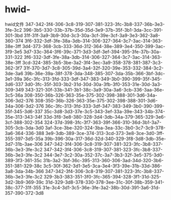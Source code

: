 # hwid-
hwid文件
347-342-3f4-306-3c8-319-307-381-323-3fc-3b8-337-36b-3e3-3fe-3c2
396-3b5-330-33b-37b-35d-35d-3e9-37b-35f-3b1-3da-3cc-391-301-3bd
31f-31f-3a9-3b9-30d-3c3-30a-3cf-39e-3cf-3a9-3e3-362-3a8-360-374
3f6-332-3df-3fe-38a-3db-314-306-327-364-3c7-3ac-314-363-38e-3ff
3d4-373-368-3cb-333-36d-312-364-38e-389-3e4-350-399-3ac-3f9-3e5
3d7-33c-364-3f6-39c-371-3d3-3df-3ef-394-395-3fe-37b-30a-331-322
3f6-332-3df-3fe-38a-3db-314-306-327-364-3c7-3ac-314-363-38e-3ff
3cd-324-385-3b5-3be-3a2-3f4-3ec-3a9-358-378-381-387-3c3-362-3f7
31f-370-3d7-3c8-305-39d-3a4-32f-320-39e-353-332-384-3c2-3de-3a6
39b-36e-39a-38f-378-3da-348-385-307-3da-35b-366-3bf-3dc-3e1-39a
36c-3fc-313-3fd-333-3df-347-383-349-3b0-390-399-35f-345-3d6-337
3d0-3fc-35f-303-3b2-31d-30d-30a-3fb-3f0-353-31e-30d-3a3-309-349
343-321-30f-33b-341-3b1-38c-3a9-30a-3a6-3cb-336-3aa-36e-3c5-36a
308-350-36b-326-363-35e-375-302-398-388-301-3d6-34a-306-3d2-376
308-350-36b-326-363-35e-375-302-398-388-301-3d6-34a-306-3d2-376
36c-3fc-313-3fd-333-3df-347-383-349-3b0-390-399-35f-345-3d6-337
35c-3d8-3d3-37e-3c5-343-3ef-33a-39e-343-34b-374-35e-313-343-34f
33d-3f8-3e8-380-328-3d4-3db-34a-379-365-329-3e6-3cf-388-302-354
324-37d-398-3fc-3f7-363-39f-366-310-36d-3b1-3a7-305-3cb-3da-3d0
3af-3ce-3be-320-324-3ba-3ea-33c-3b0-3c7-3c9-378-3a6-364-336-388
3e9-3db-389-3ce-374-313-3cd-373-3e8-3ce-3d0-3ff-355-397-3d5-35a
39b-396-30a-317-36d-32d-340-329-3f8-3d8-3db-35e-3d7-31b-3ae-306
347-342-3f4-306-3c8-319-307-381-323-3fc-3b8-337-36b-3e3-3fe-3c2
347-342-3f4-306-3c8-319-307-381-323-3fc-3b8-337-36b-3e3-3fe-3c2
344-3e7-3c2-30a-352-37c-3a7-3b3-32f-3e5-375-3d0-389-3f3-361-35c
31b-3a2-3bf-36c-395-313-360-306-3ad-34d-320-3b6-351-381-329-38c
3c5-30f-362-3d1-3e5-3ca-3e4-3f3-39e-31b-33d-386-3a8-3da-34b-366
347-342-3f4-306-3c8-319-307-381-323-3fc-3b8-337-36b-3e3-3fe-3c2
329-3b3-383-351-3f0-3fc-365-394-328-3f1-31d-325-3d2-3b9-369-39c
31d-329-3d8-378-330-378-3ee-31c-30f-38b-359-341-38c-377-31f-355
31e-3c4-3d1-3c5-36e-3fe-3a2-38b-30d-391-3a6-31d-357-390-372-3d8
